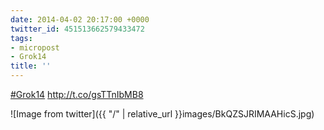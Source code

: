 ```yaml
---
date: 2014-04-02 20:17:00 +0000
twitter_id: 451513662579433472
tags:
- micropost
- Grok14
title: ''
---
```


[#Grok14](https://twitter.com/hashtag/Grok14) http://t.co/gsTTnIbMB8

![Image from twitter]({{ "/" | relative_url  }}images/BkQZSJRIMAAHicS.jpg)
